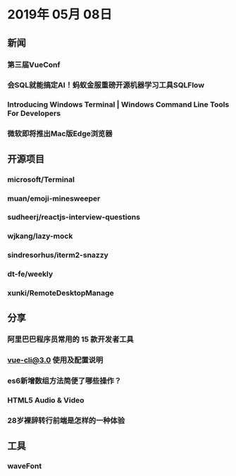 # 2019年 05月 08日

## 新闻

### 第三届VueConf

<daily-item
  note="第三届Vue.js开发者大会由Vue.js官方举办"
  url="https://vue.w3ctech.com/"/>

### 会SQL就能搞定AI！蚂蚁金服重磅开源机器学习工具SQLFlow

<daily-item
  url="https://www.infoq.cn/article/vlVqC68h2MT-028lh68C"/>

### Introducing Windows Terminal | Windows Command Line Tools For Developers

<daily-item
  note="微软最强命令行工具发布"
  url="https://devblogs.microsoft.com/commandline/introducing-windows-terminal/"
  :is-chinese="false"/>

### 微软即将推出Mac版Edge浏览器

<daily-item
  url="http://news.zol.com.cn/716/7160986.html"/>

## 开源项目

### microsoft/Terminal

<daily-item
  note="微软的 Terminal"
  url="https://github.com/microsoft/Terminal"
  lang="C++,C#,C,Batchfile,Assembly,PHP,Other"
  watch="531"
  star="19866"
  fork="1675"/>

### muan/emoji-minesweeper

<daily-item
  note="Emoji 符号的扫雷游戏"
  url="https://github.com/muan/emoji-minesweeper"
  lang="JavaScript,HTML"
  watch="24"
  star="404"
  fork="74"
  :is-chinese="false"/>

### sudheerj/reactjs-interview-questions

<daily-item
  note="常考的 React 相关面试题和答案"
  url="https://github.com/sudheerj/reactjs-interview-questions"
  lang="other"
  watch="99"
  star="1935"
  fork="343"/>

### wjkang/lazy-mock

<daily-item
  note="一个快速生成后端模拟数据的懒人工具，支持代码生成器模板开发"
  url="https://github.com/wjkang/lazy-mock"
  lang="JavaScript,HTML,Dockerfile"
  watch="2"
  star="114"
  fork="15"/>

### sindresorhus/iterm2-snazzy

<daily-item
  note="色彩明亮的 ITerm2 主题"
  url="https://github.com/sindresorhus/iterm2-snazzy"
  lang="other"
  watch="12"
  star="682"
  fork="23"
  :is-chinese="false"/>

### dt-fe/weekly

<daily-item
  note="前端精读周刊"
  url="https://github.com/dt-fe/weekly"
  lang="other"
  watch="906"
  star="5586"
  fork="531"/>

### xunki/RemoteDesktopManage

<daily-item
  note="基于 MSTSC 连接 Windows 远程桌面，并对其进行封装实现管理多个远程桌面配置的小工具"
  url="https://github.com/xunki/RemoteDesktopManage"
  lang="C#"
  watch="12"
  star="149"
  fork="49"/>

## 分享

### 阿里巴巴程序员常用的 15 款开发者工具

<daily-item
  url="https://www.infoq.cn/article/1jV*BDxGwld6CWDVIt48"/>

### vue-cli@3.0 使用及配置说明

<daily-item
  url="https://juejin.im/post/5cd1b28e6fb9a03235587493"/>

### es6新增数组方法简便了哪些操作？

<daily-item
  url="https://juejin.im/post/5bc942abe51d450e6749bea3"/>

### HTML5 Audio & Video

<daily-item
  note="兼容性总结（一）"
  url="https://juejin.im/post/5cd166096fb9a0320a629c13"/>

### 28岁裸辞转行前端是怎样的一种体验

<daily-item
  url="https://juejin.im/post/5cd216d5e51d453b5854b884"/>

## 工具

### waveFont

<daily-item
  note="一键生成波涛汹涌的线型文字的设计小工具"
  url="https://wangyasai.github.io/waveFont/"
  :is-chinese="false"/>

<daily-footer/>
